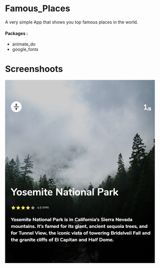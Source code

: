 # Famous_Places

A very simple App that shows you top famous places in the world.

#### Packages :
- animate_do
- google_fonts

# Screenshoots

![alt text](https://github.com/OmarJ9/famous_places/blob/master/Screenshot.png?raw=true)


